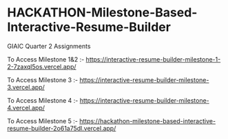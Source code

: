 # HACKATHON-Milestone-Based-Interactive-Resume-Builder
 GIAIC Quarter 2 Assignments

To Access Milestone 1&2 :- https://interactive-resume-builder-milestone-1-2-7zaxql5os.vercel.app/

To Access Milestone 3 :- https://interactive-resume-builder-milestone-3.vercel.app/

To Access Milestone 4 :- https://interactive-resume-builder-milestone-4.vercel.app/

To Access Milestone 5 :- https://hackathon-milestone-based-interactive-resume-builder-2o61a75dl.vercel.app/
